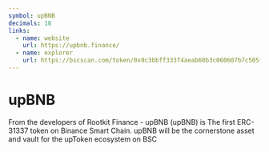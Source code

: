 ```yaml
---
symbol: upBNB
decimals: 18
links:
  - name: website
    url: https://upbnb.finance/
  - name: explorer
    url: https://bscscan.com/token/0x9c3bbff333f4aeab60b3c060607b7c505ff30c82
---
```


# upBNB

From the developers of Rootkit Finance - upBNB (upBNB) is The first ERC-31337 token on Binance Smart Chain. upBNB will be the cornerstone asset and vault for the upToken ecosystem on BSC
